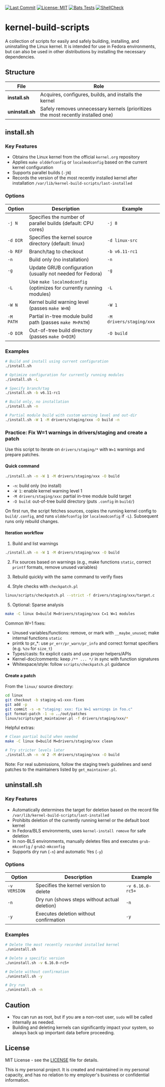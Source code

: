[![Last Commit](https://img.shields.io/github/last-commit/nogunix/kernel-build-scripts/main.svg)](https://github.com/nogunix/kernel-build-scripts/commits/main)
[![License: MIT](https://img.shields.io/badge/License-MIT-yellow.svg)](https://opensource.org/licenses/MIT)
[![Bats Tests](https://github.com/nogunix/kernel-build-scripts/actions/workflows/bats-tests.yml/badge.svg)](https://github.com/nogunix/kernel-build-scripts/actions/workflows/bats-tests.yml)
[![ShellCheck](https://github.com/nogunix/kernel-build-scripts/actions/workflows/shellcheck.yml/badge.svg)](https://github.com/nogunix/kernel-build-scripts/actions/workflows/shellcheck.yml)

# kernel-build-scripts

A collection of scripts for easily and safely building, installing, and uninstalling the Linux kernel.
It is intended for use in Fedora environments, but can also be used in other distributions by installing the necessary dependencies.

## Structure

| File            | Role                                                              |
| --------------- | ----------------------------------------------------------------- |
| **install.sh**  | Acquires, configures, builds, and installs the kernel             |
| **uninstall.sh**| Safely removes unnecessary kernels (prioritizes the most recently installed one) |


## install.sh

### Key Features
- Obtains the Linux kernel from the official `kernel.org` repository
- Applies `make olddefconfig` or `localmodconfig` based on the current kernel configuration
- Supports parallel builds (`-jN`)
- Records the version of the most recently installed kernel after installation
  `/var/lib/kernel-build-scripts/last-installed`

### Options

| Option     | Description                                     | Example        |
| ---------- | ----------------------------------------------- | -------------- |
| `-j N`     | Specifies the number of parallel builds (default: CPU cores) | `-j 8`         |
| `-d DIR`   | Specifies the kernel source directory (default: linux) | `-d linux-src` |
| `-b REF`   | Branch/tag to checkout                          | `-b v6.11-rc1` |
| `-n`       | Build only (no installation)                    | `-n`           |
| `-g`       | Update GRUB configuration (usually not needed for Fedora) | `-g`           |
| `-L`       | Use `make localmodconfig` (optimizes for currently running modules) | `-L`           |
| `-W N`     | Kernel build warning level (passes `make W=N`)           | `-W 1`         |
| `-M PATH`  | Partial in-tree module build path (passes `make M=PATH`) | `-M drivers/staging/xxx` |
| `-O DIR`   | Out-of-tree build directory (passes `make O=DIR`)        | `-O build`     |

### Examples
```bash
# Build and install using current configuration
./install.sh

# Optimize configuration for currently running modules
./install.sh -L

# Specify branch/tag
./install.sh -b v6.11-rc1

# Build only, no installation
./install.sh -n

# Partial module build with custom warning level and out-dir
./install.sh -W 1 -M drivers/staging/xxx -O build -n
````

### Practice: Fix W=1 warnings in drivers/staging and create a patch

Use this script to iterate on `drivers/staging/*` with `W=1` warnings and prepare patches.

#### Quick command

```bash
./install.sh -n -W 1 -M drivers/staging/xxx -O build
```

- `-n`: build only (no install)
- `-W 1`: enable kernel warning level 1
- `-M drivers/staging/xxx`: partial in-tree module build target
- `-O build`: out-of-tree build directory (puts `.config` in `build/`)

On first run, the script fetches sources, copies the running kernel config to `build/.config`, and runs `olddefconfig` (or `localmodconfig` if `-L`). Subsequent runs only rebuild changes.

#### Iteration workflow

1) Build and list warnings

```bash
./install.sh -n -W 1 -M drivers/staging/xxx -O build
```

2) Fix sources based on warnings (e.g., make functions `static`, correct `printf` formats, remove unused variables)

3) Rebuild quickly with the same command to verify fixes

4) Style checks with `checkpatch.pl`

```bash
linux/scripts/checkpatch.pl --strict -f drivers/staging/xxx/target.c
```

5) Optional: Sparse analysis

```bash
make -C linux O=build M=drivers/staging/xxx C=1 W=1 modules
```

Common W=1 fixes:
- Unused variables/functions: remove, or mark with `__maybe_unused`; make internal functions `static`
- printk to pr_*: use `pr_err/pr_warn/pr_info` and correct format specifiers (e.g. `%zu` for `size_t`)
- Types/casts: fix explicit casts and use proper helpers/APIs
- Kernel-doc/comments: keep `/** ... */` in sync with function signatures
- Whitespace/style: follow `scripts/checkpatch.pl` guidance

#### Create a patch

From the `linux/` source directory:

```bash
cd linux
git checkout -b staging-w1-xxx-fixes
git add -p
git commit -s -m "staging: xxx: fix W=1 warnings in foo.c"
git format-patch -1 -o ../out/patches
linux/scripts/get_maintainer.pl -f drivers/staging/xxx/*
```

Helpful extras:

```bash
# Clean partial build when needed
make -C linux O=build M=drivers/staging/xxx clean

# Try stricter levels later
./install.sh -n -W 2 -M drivers/staging/xxx -O build
```

Note: For real submissions, follow the staging tree’s guidelines and send patches to the maintainers listed by `get_maintainer.pl`.


## uninstall.sh

### Key Features

* Automatically determines the target for deletion based on the record file `/var/lib/kernel-build-scripts/last-installed`
* Prohibits deletion of the currently running kernel or the default boot kernel
* In Fedora/BLS environments, uses `kernel-install remove` for safe deletion
* In non-BLS environments, manually deletes files and executes `grub-mkconfig` / `grub2-mkconfig`
* Supports dry run (`-n`) and automatic Yes (`-y`)

### Options

| Option        | Description                                     | Example          |
| ------------- | ----------------------------------------------- | ---------------- |
| `-v VERSION`  | Specifies the kernel version to delete          | `-v 6.16.0-rc5+` |
| `-n`          | Dry run (shows steps without actual deletion)   | `-n`             |
| `-y`          | Executes deletion without confirmation          | `-y`             |

### Examples

```bash
# Delete the most recently recorded installed kernel
./uninstall.sh

# Delete a specific version
./uninstall.sh -v 6.16.0-rc5+

# Delete without confirmation
./uninstall.sh -y

# Dry run
./uninstall.sh -n
```


## Caution

* You can run as root, but if you are a non-root user, `sudo` will be called internally as needed.
* Building and deleting kernels can significantly impact your system, so always back up important data before proceeding.


## License

MIT License - see the [LICENSE](LICENSE) file for details.


This is my personal project. It is created and maintained in my personal capacity, and has no relation to my employer's business or confidential information.
